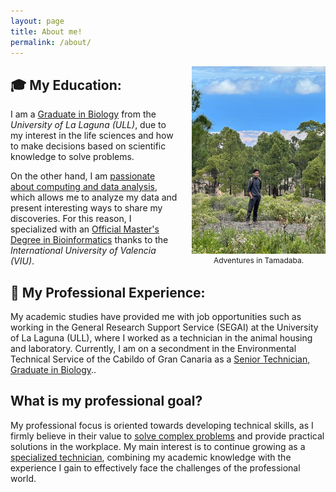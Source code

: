 ```yaml
---
layout: page
title: About me!
permalink: /about/
---
```


<div style="float: right; margin-left: 20px;">
  <img src="https://github.com/JuanCarlosBio/juancarlos_portfolio_esp/blob/master/images/foto_perfil3.jpg?raw=true" height="300px">
  <figcaption style="font-size: 12px;" align="center">Adventures in Tamadaba.</figcaption>
</div>

<p>
  <h2><strong>🎓 My Education</strong>:</h2> 
  
  I am a <u>Graduate in Biology</u> from the <i>University of La Laguna (ULL)</i>, due to my interest in the life sciences and how to make decisions based on scientific knowledge to solve problems. 
</p>

<p>
  On the other hand, I am <u>passionate about computing and data analysis</u>, which allows me to analyze my data and present interesting ways to share my discoveries. For this reason, I specialized with an <u>Official Master's Degree in Bioinformatics</u> thanks to the <i>International University of Valencia (VIU)</i>.
</p>

## <strong>💼 My Professional Experience</strong>:

My academic studies have provided me with job opportunities such as working in the General Research Support Service (SEGAI) at the University of La Laguna (ULL), where I worked as a technician in the animal housing and laboratory. Currently, I am on a secondment in the Environmental Technical Service of the Cabildo of Gran Canaria as a <u>Senior Technician, Graduate in Biology</u>..

## <strong>What is my professional goal?</strong> 

My professional focus is oriented towards developing technical skills, as I firmly believe in their value to <u>solve complex problems</u> and provide practical solutions in the workplace. My main interest is to continue growing as a <u>specialized technician</u>, combining my academic knowledge with the experience I gain to effectively face the challenges of the professional world.

